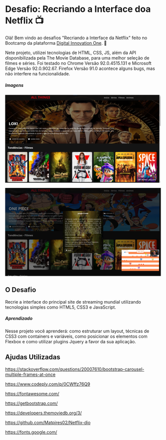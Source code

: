 # Desafio: Recriando a Interface doa Netflix :tv: ​

Olá! Bem vindo ao desafios "Recriando a Interface da Netflix" feito no Bootcamp da plataforma [Digital Innovation One](https://digitalinnovation.one/).  :wave:

Nete projeto, utilizei tecnologias de HTML, CSS, JS, além da API disponibilizada pela The Movie Database, para uma melhor seleção de filmes e séries.
Foi testado no Chrome Versão 92.0.4515.131 e Microsoft Edge Versão 92.0.902.67. Firefox Versão 91.0 acontece alguns bugs, mas não interfere na funcionalidade.

##### Imagens
![Imagem do Projeto](./img/index.png)

![Imagem do Projeto](./img/index_info.png)

## O Desafio

Recrie a interface do principal site de streaming mundial utilizando  tecnologias simples como HTML5, CSS3 e JavaScript. 

##### Aprendizado

Nesse projeto você  aprenderá: como estruturar um layout, técnicas de CSS3 com containers e  variáveis, como posicionar os elementos com Flexbox e como utilizar  plugins Jquery a favor da sua aplicação.

## Ajudas Utilizadas

https://stackoverflow.com/questions/20007610/bootstrap-carousel-multiple-frames-at-once

https://www.codeply.com/p/0CWffz76Q9

https://fontawesome.com/

https://getbootstrap.com/

https://developers.themoviedb.org/3/

https://github.com/Matpires02/Netflix-dio

https://fonts.google.com/



